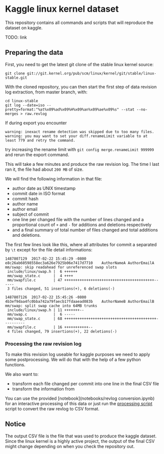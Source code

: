 # Kaggle linux kernel dataset

This repository contains all commands and scripts that will reproduce the dataset on kaggle.

TODO: link

## Preparing the data

First, you need to get the latest git clone of the stable linux kernel source:

`git clone git://git.kernel.org/pub/scm/linux/kernel/git/stable/linux-stable.git`

With the cloned repository, you can then start the first step of data revision log extraction, from master branch, with:

```
cd linux-stable
git log --date=iso --pretty=format:"%at%x09%ad%x09%H%x09%an%x09%ae%x09%s" --stat --no-merges > raw.revlog
```

If during export you encounter

```
warning: inexact rename detection was skipped due to too many files.
warning: you may want to set your diff.renameLimit variable to at least 779 and retry the command.
```

try increasing the rename limit with `git config merge.renameLimit 999999` and rerun the export command.

This will take a few minutes and produce the raw revision log. The time I last ran it, the file had about `200 MB` of size.

We will find the following information in that file:

* author date as UNIX timestamp
* commit date in ISO format
* commit hash
* author name
* author email
* subject of commit
* one line per changed file with the number of lines changed and a proportional count of `+` and `-` for additions and deletions respectively
* and a final summary of total number of files changed and total additions and deletions.

The first few lines look like this, where all attributes for commit a separated by `\t` except for the file detail informations:

```
1487807129	2017-02-22 15:45:29 -0800	e8c26ab60598558ec3a626e7925b06e7417d7710	AuthorNameA	AuthorEmailA	mm/swap: skip readahead for unreferenced swap slots
 include/linux/swap.h |  6 ++++++
 mm/swap_state.c      |  4 ++++
 mm/swapfile.c        | 47 +++++++++++++++++++++++++++++++++++++++++------
 3 files changed, 51 insertions(+), 6 deletions(-)

1487807126	2017-02-22 15:45:26 -0800	4b3ef9daa4fc0bba742a79faecb17fdaaead083b	AuthorNameB	AuthorEmailB	mm/swap: split swap cache into 64MB trunks
 include/linux/swap.h | 11 +++++++--
 mm/swap.c            |  6 -----
 mm/swap_state.c      | 68 ++++++++++++++++++++++++++++++++++++++++++----------
 mm/swapfile.c        | 16 +++++++++++--
 4 files changed, 79 insertions(+), 22 deletions(-)
```

### Processing the raw revision log

To make this revision log useable for kaggle purposes we need to apply some postprocessing. We will do that with the help of a few python functions.

We also want to:

* transform each file changed per commit into one line in the final CSV file
* transform the information from 

You can use the provided [notebook](notebooks/revlog conversion.ipynb) for an interactive processing of this data or just run the [processing script](process.py) script to convert the raw revlog to CSV format.

## Notice

The output CSV file is the file that was used to produce the kaggle dataset. Since the linux kernel is a highly active project, the output of the final CSV might change depending on when you check the repository out.
